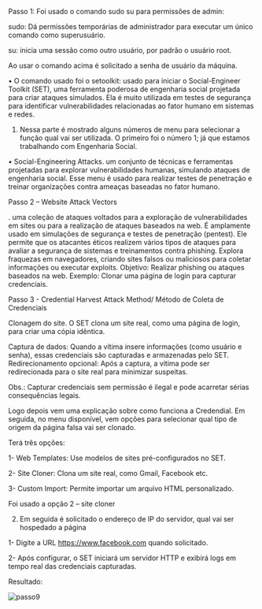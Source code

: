 Passo 1:
Foi usado o comando sudo su para permissões de admin: 

 sudo: Dá permissões temporárias de administrador para executar um único comando como superusuário. 
 
 su: inicia uma sessão como outro usuário, por padrão o usuário root.
 
Ao usar o comando acima é solicitado a senha de usuário da máquina. 
 
•	O comando usado foi o setoolkit: usado para iniciar o Social-Engineer Toolkit (SET), uma ferramenta poderosa de engenharia social projetada para criar ataques simulados. Ela é muito utilizada em testes de segurança para identificar vulnerabilidades relacionadas ao fator humano em sistemas e redes.

1.	Nessa parte é mostrado alguns números de menu para selecionar a função qual vai ser utilizada. 
O primeiro foi o número 1; já que estamos trabalhando com Engenharia Social. 
 


•	Social-Engineering Attacks. um conjunto de técnicas e ferramentas projetadas para explorar vulnerabilidades humanas, simulando ataques de engenharia social. Esse menu é usado para realizar testes de penetração e treinar organizações contra ameaças baseadas no fator humano.










Passo 2 – Website Attack Vectors
 
. uma coleção de ataques voltados para a exploração de vulnerabilidades em sites ou para a realização de ataques baseados na web. É amplamente usado em simulações de segurança e testes de penetração (pentest). Ele permite que os atacantes éticos realizem vários tipos de ataques para avaliar a segurança de sistemas e treinamentos contra phishing. Explora fraquezas em navegadores, criando sites falsos ou maliciosos para coletar informações ou executar exploits.
Objetivo: Realizar phishing ou ataques baseados na web.
Exemplo: Clonar uma página de login para capturar credenciais.










Passo 3 - Credential Harvest Attack Method/ Método de Coleta de Credenciais


Clonagem do site. O SET clona um site real, como uma página de login, para criar uma cópia idêntica.

Captura de dados: Quando a vítima insere informações (como usuário e senha), essas credenciais são capturadas e armazenadas pelo SET.
Redirecionamento opcional: Após a captura, a vítima pode ser redirecionada para o site real para minimizar suspeitas.


Obs.: Capturar credenciais sem permissão é ilegal e pode acarretar sérias consequências legais.

Logo depois vem uma explicação sobre como funciona a Credendial. Em seguida, no menu disponível, vem opções para selecionar qual tipo de origem da página falsa vai ser clonado. 


Terá três opções:

1-	Web Templates: Use modelos de sites pré-configurados no SET.

2-	Site Cloner: Clona um site real, como Gmail, Facebook etc.

3-	Custom Import: Permite importar um arquivo HTML personalizado.


Foi usado a opção 2 – site cloner  


2.	Em seguida é solicitado o endereço de IP do servidor, qual vai ser hospedado a página
   
1-	Digite a URL https://www.facebook.com quando solicitado.
  	
2-	Após configurar, o SET iniciará um servidor HTTP e exibirá logs em tempo real das credenciais capturadas.


Resultado:


![passo9](https://github.com/user-attachments/assets/35eedfdd-5216-469f-a32d-3f29f278967d)



 

 



